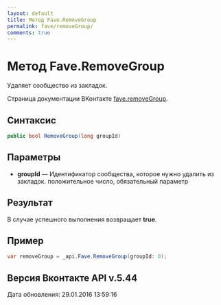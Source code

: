 ```yaml
---
layout: default
title: Метод Fave.RemoveGroup
permalink: fave/removeGroup/
comments: true
---
```

# Метод Fave.RemoveGroup
Удаляет сообщество из закладок.

Страница документации ВКонтакте [fave.removeGroup](https://vk.com/dev/fave.removeGroup).

## Синтаксис
``` csharp
public bool RemoveGroup(long groupId)
```

## Параметры
+ **groupId** — Идентификатор сообщества, которое нужно удалить из закладок. положительное число, обязательный параметр

## Результат
В случае успешного выполнения возвращает **true**.

## Пример
``` csharp
var removeGroup = _api.Fave.RemoveGroup(groupId: 0);
```

## Версия Вконтакте API v.5.44
Дата обновления: 29.01.2016 13:59:16
